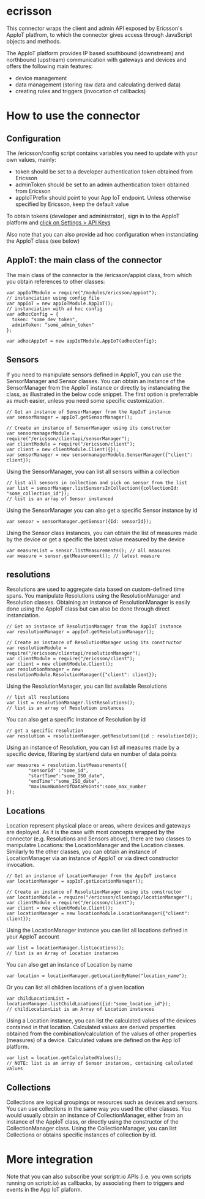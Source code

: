 # ecrisson
This connector wraps the client and admin API exposed by Ericsson's AppIoT platfrom, to which the connector gives access through JavaScript objects and methods. 

The AppIoT platform provides IP based southbound (downstream) and northbound (upstream) communication with gateways and devices and offers the following main features:
- device management
- data management (storing raw data and calculating derived data)
- creating rules and triggers (invocation of callbacks)

# How to use the connector

## Configuration
The /ericsson/config script contains variables you need to update with your own values, mainly:

- token should be set to a developer authentication token obtained from Ericsson
- adminToken should be set to an admin authentication token obtained from Ericsson
- appIoTPrefix should point to your App IoT endpoint. Unless otherwise specified by Ericsson, keep the default value

To obtain tokens (developer and administrator), sign in to the AppIoT platform and [click on Settings > API Keys](https://eappiot.sensbysigma.com/#/apikeys/apikeys)

Also note that you can also provide ad hoc configuration when instanciating the AppIoT class (see below)

## AppIoT: the main class of the connector
The main class of the connector is the /ericsson/appiot class, from which you obtain references to other classes:

```
var appIoTModule = require("/modules/ericsson/appiot");
// instanciation using config file 
var appIoT = new appIoTModule.AppIoT(); 
// instanciation with ad hoc config
var adhocConfig = {
  token: "some_dev_token",
  adminToken: "some_admin_token"
};

var adhocAppIoT = new appIoTModule.AppIoT(adhocConfig); 
```
## Sensors
If you need to manipulate sensors defined in AppIoT, you can use the SensorManager and Sensor classes. 
You can obtain an instance of the SensorManager from the AppIoT instance or directly by instanciating the class, as illustrated in the below code snippet. The first option is preferrable as much easier, unless you need some specific customization.

```
// Get an instance of SensorManager from the AppIoT instance
var sensorManager = appIoT.getSensorManager();  

// Create an instance of SensorManager using its constructor
var sensormanagerModule = require("/ericsson/clientapi/sensorManager");
var clientModule = require("/ericsson/client");
var client = new clientModule.Client({});
var sensorManager = new sensormanagerModule.SensorManager({"client": client});
```
Using the SensorManager, you can list all sensors within a collection
```
// list all sensors in collection and pick on sensor from the list
var list = sensorManager.listSensorsInCollection({collectionId: "some_collection_id"});
// list is an array of Sensor instanced
```
Using the SensorManager you can also get a specific Sensor instance by id
```
var sensor = sensorManager.getSensor({Id: sensorId});
```
Using the Sensor class instances, you can obtain the list of measures made by the device or get a specific the latest value measured by the device
```
var measureList = sensor.listMeasurements(); // all measures
var measure = sensor.getMeasurement(); // latest measure
```

## resolutions
Resolutions are used to aggregate data based on custom-defined time spans. You manipulate Resolutions using the ResolutionManager and Resolution classes. Obtaining an instance of ResolutionManager is easily done using the AppIoT class but can also be done through direct instanciation.

```
// Get an instance of ResolutionManager from the AppIoT instance
var resolutionManager = appIoT.getResolutionManager();  

// Create an instance of ResolutionManager using its constructor
var resolutionModule = require("/ericsson/clientapi/resolutionManager");
var clientModule = require("/ericsson/client");
var client = new clientModule.Client(); 
var resolutionManager = new resolutionModule.ResolutionManager({"client": client});
``` 
Using the ResolutionManager, you can list available Resolutions 
```
// list all resolutions
var list = resolutionManager.listResolutions();
// list is an array of Resolution instances
```
You can also get a specific instance of Resolution by id
```
// get a specific resolution
var resolution = resolutionManager.getResolution({id : resolutionId});
```
Using an instance of Resolution, you can list all measures made by a specific device, filtering by start/end data en number of data points
```
var measures = resolution.listMeasurements({
        "sensorId" :"some_id",
        "startTime":"some_ISO_date",
        "endTime":"some_ISO_date",
        "maximumNumberOfDataPoints":some_max_number
});
```

## Locations
Location represent physical place or areas, where devices and gateways are deployed. As it is the case with most concepts wrapped by the connector (e.g. Resolutions and Sensors above), there are two classes to manipulatre Locations: the LocationManager and the Location classes. Similarly to the other classes, you can obtain an instance of LocationManager via an instance of AppIoT or via direct constructor invocation.

```
// Get an instance of LocationManager from the AppIoT instance
var locationManager = appIoT.getLocationManager();

// Create an instance of ResolutionManager using its constructor
var locationModule = require("/ericsson/clientapi/locationManager");
var clientModule = require("/ericsson/client");
var client = new clientModule.Client(); 
var locationManager = new locationModule.LocationManager({"client": client});
```
Using the LocationManager instance you can list all locations defined in your AppIoT account
```
var list = locationManager.listLocations();
// list is an Array of Location instances
```
You can also get an instance of Location by name
```
var location = locationManager.getLocationByName("location_name");
```
Or you can list all children locations of a given location
```
var childLocationList = locationManager.listChildLocations({id:"some_location_id"});
// childLocationList is an Array of Location instances
```
Using a Location instance, you can list the calculated values of the devices contained in that location. Calculated values are derived properties obtained from the combination/calculation of the values of other properties (measures) of a device. Calculated values are defined on the App IoT platform.
```
var list = location.getCalculatedValues();
// NOTE: list is an array of Sensor instances, containing calculated values
```
## Collections
Collections are logical groupings or resources such as devices and sensors. You can use collections in the same way you used the other classes. You would usually obtain an instance of CollectionManager, either from an instance of the AppIoT class, or directly using the constructor of the CollectionManager class. Using the CollectionManager, you can list Collections or obtains specific instances of collection by id.

# More integration
Note that you can also subscribe your scriptr.io APIs (i.e. you own scripts running on scriptr.io) as callbacks, by associating them to triggers and events in the App IoT plaform.
